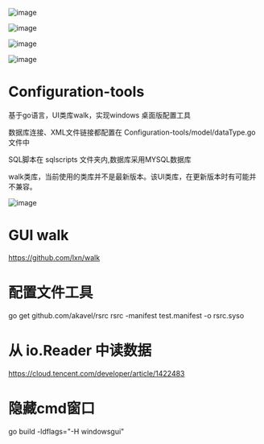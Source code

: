 ![image](https://raw.githubusercontent.com/thomasbrook/Configuration-tools/master/img/4.png)

![image](https://raw.githubusercontent.com/thomasbrook/Configuration-tools/master/img/3.png)

![image](https://raw.githubusercontent.com/thomasbrook/Configuration-tools/master/img/2.png)

![image](https://raw.githubusercontent.com/thomasbrook/Configuration-tools/master/img/1.png)

# Configuration-tools
基于go语言，UI类库walk，实现windows 桌面版配置工具

数据库连接、XML文件链接都配置在 Configuration-tools/model/dataType.go 文件中

SQL脚本在 sqlscripts 文件夹内,数据库采用MYSQL数据库

walk类库，当前使用的类库并不是最新版本。该UI类库，在更新版本时有可能并不兼容。

![image](https://raw.githubusercontent.com/thomasbrook/Configuration-tools/master/img/5.png)

# GUI walk
https://github.com/lxn/walk

# 配置文件工具
go get github.com/akavel/rsrc
rsrc -manifest test.manifest -o rsrc.syso

# 从 io.Reader 中读数据
https://cloud.tencent.com/developer/article/1422483

# 隐藏cmd窗口
go build -ldflags="-H windowsgui"
